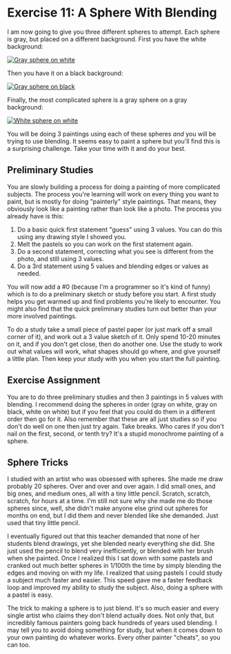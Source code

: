 Exercise 11: A Sphere With Blending
===================================

I am now going to give you three different spheres to attempt. Each sphere is gray, but placed on a different background.  First you have the white background:


[![Gray sphere on white](https://s3.amazonaws.com/photos.learnartthehardway.com/basic_shapes/tiny/sphere_gray_on_white.JPG)](https://s3.amazonaws.com/photos.learnartthehardway.com/basic_shapes/large/sphere_gray_on_white.JPG)

Then you have it on a black background:

[![Gray sphere on black](https://s3.amazonaws.com/photos.learnartthehardway.com/basic_shapes/tiny/sphere_gray_on_black.JPG)](https://s3.amazonaws.com/photos.learnartthehardway.com/basic_shapes/large/sphere_gray_on_black.JPG)

Finally, the most complicated sphere is a gray sphere on a gray background:

[![White sphere on white](https://s3.amazonaws.com/photos.learnartthehardway.com/basic_shapes/tiny/sphere_white_on_white.JPG)](https://s3.amazonaws.com/photos.learnartthehardway.com/basic_shapes/large/sphere_white_on_white.JPG)

You will be doing 3 paintings using each of these spheres *and* you will be trying to use blending.  It seems easy to paint a sphere but you'll find this is a surprising challenge.  Take your time with it and do your best.

Preliminary Studies
-------------------

You are slowly building a process for doing a painting of more complicated subjects.  The process you're learning will work on every thing you want to paint, but is mostly for doing "painterly" style paintings.  That means, they obviously look like a painting rather than look like a photo.  The process you already have is this:

1. Do a basic quick first statement "guess" using 3 values.  You can do this using any drawing style I showed you.
2. Melt the pastels so you can work on the first statement again.
3. Do a second statement, correcting what you see is different from the photo, and still using 3 values.
4. Do a 3rd statement using 5 values and blending edges or values as needed.

You will now add a #0 (because I'm a programmer so it's kind of funny) which is to do a preliminary sketch or study before you start.  A first study helps you get warmed up and find problems you're likely to encounter.  You might also find that the quick preliminary studies turn out better than your more involved paintings.

To do a study take a small piece of pastel paper (or just mark off a small corner of it), and work out a 3 value sketch of it.  Only spend 10-20 minutes on it, and if you don't get close, then do another one.  Use the study to work out what values will work, what shapes should go where, and give yourself a little plan.  Then keep your study with you when you start the full painting.

Exercise Assignment
-------------------

You are to do three preliminary studies and then 3 paintings in 5 values with blending.  I recommend doing the spheres in order (gray on white, gray on black, white on white) but if you feel that you could do them in a different order then go for it.  Also remember that these are all just studies so if you don't do well on one then just try again.  Take breaks.  Who cares if you don't nail on the first, second, or tenth try?  It's a stupid monochrome painting of a sphere.

Sphere Tricks
-------------

I studied with an artist who was obsessed with spheres.  She made me draw probably 20 spheres.  Over and over and over again.  I did small ones, and big ones, and medium ones, all with a tiny little pencil.  Scratch, scratch, scratch, for hours at a time.  I'm still not sure why she made me do those spheres since, well, she didn't make anyone else grind out spheres for months on end, but I did them and never blended like she demanded.  Just used that tiny little pencil.

I eventually figured out that this teacher demanded that none of her students blend drawings, yet she blended nearly everything she did.  She just used the pencil to blend very inefficiently, or blended with her brush when she painted.  Once I realized this I sat down with some pastels and cranked out much better spheres in 1/100th the time by simply blending the edges and moving on with my life.  I realized that using pastels I could study a subject much faster and easier.  This speed gave me a faster feedback loop and improved my ability to study the subject.  Also, doing a sphere with a pastel is easy.

The trick to making a sphere is to just blend.  It's so much easier and every single artist who claims they don't blend actually does.  Not only that, but incredibly famous painters going back hundreds of years used blending.  I may tell you to avoid doing something for study, but when it comes down to your own painting do whatever works.  Every other painter "cheats", so you can too.

